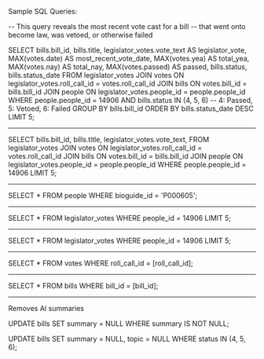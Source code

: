 Sample SQL Queries:

-- This query reveals the most recent vote cast for a bill
-- that went onto become law, was vetoed, or otherwise failed

SELECT
    bills.bill_id,
    bills.title,
    legislator_votes.vote_text AS legislator_vote,
    MAX(votes.date) AS most_recent_vote_date,
    MAX(votes.yea) AS total_yea,
    MAX(votes.nay) AS total_nay,
    MAX(votes.passed) AS passed,
    bills.status,
    bills.status_date
FROM legislator_votes
JOIN votes ON legislator_votes.roll_call_id = votes.roll_call_id
JOIN bills ON votes.bill_id = bills.bill_id
JOIN people ON legislator_votes.people_id = people.people_id
WHERE
    people.people_id = 14906
    AND bills.status IN (4, 5, 6)  -- 4: Passed, 5: Vetoed, 6: Failed
GROUP BY bills.bill_id
ORDER BY bills.status_date DESC
LIMIT 5;


--------------------------------

SELECT
    bills.bill_id,
    bills.title,
    legislator_votes.vote_text,
FROM legislator_votes
JOIN votes ON legislator_votes.roll_call_id = votes.roll_call_id
JOIN bills ON votes.bill_id = bills.bill_id
JOIN people ON legislator_votes.people_id = people.people_id
WHERE
    people.people_id = 14906
LIMIT 5;

--------------------------------

SELECT * FROM people WHERE bioguide_id = 'P000605';

--------------------------------

SELECT * FROM legislator_votes WHERE people_id = 14906 LIMIT 5;

--------------------------------

SELECT * FROM legislator_votes WHERE people_id = 14906 LIMIT 5;

--------------------------------

SELECT * FROM votes WHERE roll_call_id = [roll_call_id];

--------------------------------

SELECT * FROM bills WHERE bill_id = [bill_id];

--------------------------------
Removes AI summaries

UPDATE bills 
SET summary = NULL 
WHERE summary IS NOT NULL;


UPDATE bills
SET summary = NULL,
    topic = NULL
WHERE status IN (4, 5, 6);
